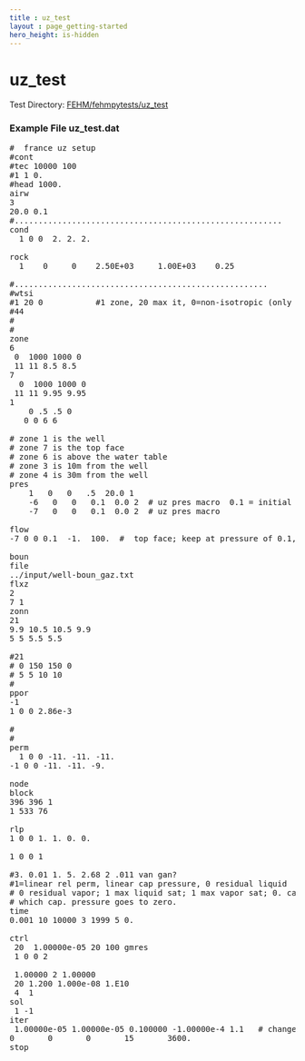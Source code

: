 ```yaml
---
title : uz_test
layout : page_getting-started
hero_height: is-hidden
---
```


# uz_test



Test Directory: [FEHM/fehmpytests/uz_test](https://github.com/lanl/FEHM/tree/master/fehmpytests/uz_test)


### Example File uz_test.dat 
<pre>
#  france uz setup
#cont
#tec 10000 100
#1 1 0.
#head 1000.
airw
3
20.0 0.1
#........................................................
cond
  1 0 0  2. 2. 2.

rock
  1    0     0    2.50E+03     1.00E+03    0.25

#.....................................................
#wtsi
#1 20 0           #1 zone, 20 max it, 0=non-isotropic (only k(xy) is affected)
#44
#
#
zone
6
 0  1000 1000 0
 11 11 8.5 8.5
7
  0  1000 1000 0
 11 11 9.95 9.95
1
    0 .5 .5 0
   0 0 6 6

# zone 1 is the well
# zone 7 is the top face
# zone 6 is above the water table
# zone 3 is 10m from the well
# zone 4 is 30m from the well
pres
    1   0   0   .5  20.0 1
    -6   0   0   0.1  0.0 2  # uz pres macro  0.1 = initial pressure, 0.0=init sat 2=2 phase
    -7   0   0   0.1  0.0 2  # uz pres macro

flow
-7 0 0 0.1  -1.  100.  #  top face; keep at pressure of 0.1, don't allow water in

boun
file
../input/well-boun_gaz.txt
flxz
2
7 1
zonn
21
9.9 10.5 10.5 9.9
5 5 5.5 5.5

#21
# 0 150 150 0
# 5 5 10 10
#
ppor
-1
1 0 0 2.86e-3

#
#
perm
  1 0 0 -11. -11. -11.
-1 0 0 -11. -11. -9.

node
block
396 396 1
1 533 76

rlp
1 0 0 1. 1. 0. 0.

1 0 0 1

#3. 0.01 1. 5. 2.68 2 .011 van gan?
#1=linear rel perm, linear cap pressure, 0 residual liquid
# 0 residual vapor; 1 max liquid sat; 1 max vapor sat; 0. cap pressure; 0. sat. at
# which cap. pressure goes to zero.
time
0.001 10 10000 3 1999 5 0.

ctrl
 20  1.00000e-05 20 100 gmres
 1 0 0 2

 1.00000 2 1.00000
 20 1.200 1.000e-08 1.E10
 4  1
sol
 1 -1
iter
 1.00000e-05 1.00000e-05 0.100000 -1.00000e-4 1.1   # change from -8 to -6 (tolerance), .001 to .1
0       0       0       15       3600.
stop
</pre>
